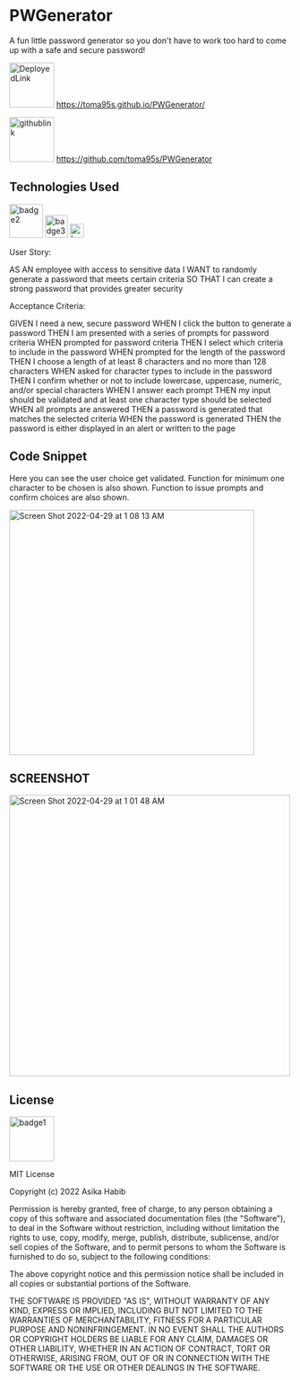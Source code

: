 # PWGenerator

A fun little password generator so you don't have to work too hard to come up with a safe and secure password! 

<img width="80" alt = DeployedLink src =https://img.shields.io/badge/-Deployed%20Link-purple> https://toma95s.github.io/PWGenerator/

<img width="80" alt = githublink src = https://img.shields.io/badge/-GitHub%20Link-pink> https://github.com/toma95s/PWGenerator


<h2> Technologies Used </h2>

<img width="60" alt="badge2" src="https://img.shields.io/badge/-JavaScript-blue">

<img width="40" alt="badge3" src="https://img.shields.io/badge/-HTML-red"> 

<img width="25" alt="badge4" src="https://img.shields.io/badge/-CSS-orange"> 

User Story:

AS AN employee with access to sensitive data
I WANT to randomly generate a password that meets certain criteria
SO THAT I can create a strong password that provides greater security

Acceptance Criteria:

GIVEN I need a new, secure password
WHEN I click the button to generate a password
THEN I am presented with a series of prompts for password criteria
WHEN prompted for password criteria
THEN I select which criteria to include in the password
WHEN prompted for the length of the password
THEN I choose a length of at least 8 characters and no more than 128 characters
WHEN asked for character types to include in the password
THEN I confirm whether or not to include lowercase, uppercase, numeric, and/or special characters
WHEN I answer each prompt
THEN my input should be validated and at least one character type should be selected
WHEN all prompts are answered
THEN a password is generated that matches the selected criteria
WHEN the password is generated
THEN the password is either displayed in an alert or written to the page


<h2>Code Snippet</h2>

Here you can see the user choice get validated. Function for minimum one character to be chosen is also shown. Function to issue prompts and confirm choices are also shown.

<img width="437" alt="Screen Shot 2022-04-29 at 1 08 13 AM" src="https://user-images.githubusercontent.com/101033224/165907282-f8cdc1a1-31fc-4fc1-9a96-53570cd15cff.png">


<h2>SCREENSHOT</h2>

<img width="501" alt="Screen Shot 2022-04-29 at 1 01 48 AM" src="https://user-images.githubusercontent.com/101033224/165906340-f59ab15d-d1de-4368-a8cc-e64ec1fa4c29.png">


<h2> License </h2>
<img width="80" alt="badge1" src="https://img.shields.io/badge/License-MIT-lightgrey">

MIT License

Copyright (c) 2022 Asika Habib

Permission is hereby granted, free of charge, to any person obtaining a copy
of this software and associated documentation files (the "Software"), to deal
in the Software without restriction, including without limitation the rights
to use, copy, modify, merge, publish, distribute, sublicense, and/or sell
copies of the Software, and to permit persons to whom the Software is
furnished to do so, subject to the following conditions:

The above copyright notice and this permission notice shall be included in all
copies or substantial portions of the Software.

THE SOFTWARE IS PROVIDED "AS IS", WITHOUT WARRANTY OF ANY KIND, EXPRESS OR
IMPLIED, INCLUDING BUT NOT LIMITED TO THE WARRANTIES OF MERCHANTABILITY,
FITNESS FOR A PARTICULAR PURPOSE AND NONINFRINGEMENT. IN NO EVENT SHALL THE
AUTHORS OR COPYRIGHT HOLDERS BE LIABLE FOR ANY CLAIM, DAMAGES OR OTHER
LIABILITY, WHETHER IN AN ACTION OF CONTRACT, TORT OR OTHERWISE, ARISING FROM,
OUT OF OR IN CONNECTION WITH THE SOFTWARE OR THE USE OR OTHER DEALINGS IN THE
SOFTWARE.